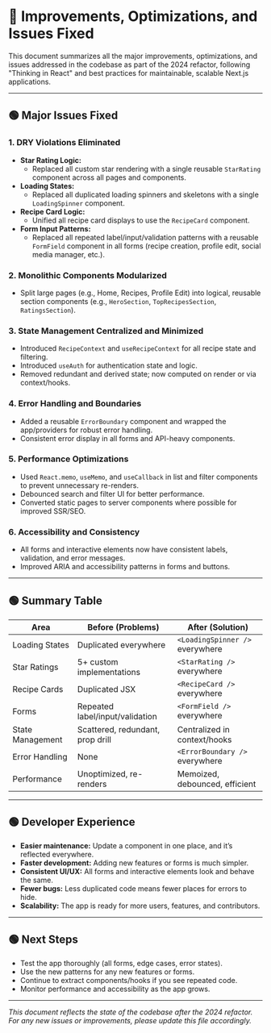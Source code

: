 # 🚀 Improvements, Optimizations, and Issues Fixed

This document summarizes all the major improvements, optimizations, and issues addressed in the codebase as part of the 2024 refactor, following "Thinking in React" and best practices for maintainable, scalable Next.js applications.

---

## 🟢 Major Issues Fixed

### 1. **DRY Violations Eliminated**
- **Star Rating Logic:**
  - Replaced all custom star rendering with a single reusable `StarRating` component across all pages and components.
- **Loading States:**
  - Replaced all duplicated loading spinners and skeletons with a single `LoadingSpinner` component.
- **Recipe Card Logic:**
  - Unified all recipe card displays to use the `RecipeCard` component.
- **Form Input Patterns:**
  - Replaced all repeated label/input/validation patterns with a reusable `FormField` component in all forms (recipe creation, profile edit, social media manager, etc.).

### 2. **Monolithic Components Modularized**
- Split large pages (e.g., Home, Recipes, Profile Edit) into logical, reusable section components (e.g., `HeroSection`, `TopRecipesSection`, `RatingsSection`).

### 3. **State Management Centralized and Minimized**
- Introduced `RecipeContext` and `useRecipeContext` for all recipe state and filtering.
- Introduced `useAuth` for authentication state and logic.
- Removed redundant and derived state; now computed on render or via context/hooks.

### 4. **Error Handling and Boundaries**
- Added a reusable `ErrorBoundary` component and wrapped the app/providers for robust error handling.
- Consistent error display in all forms and API-heavy components.

### 5. **Performance Optimizations**
- Used `React.memo`, `useMemo`, and `useCallback` in list and filter components to prevent unnecessary re-renders.
- Debounced search and filter UI for better performance.
- Converted static pages to server components where possible for improved SSR/SEO.

### 6. **Accessibility and Consistency**
- All forms and interactive elements now have consistent labels, validation, and error messages.
- Improved ARIA and accessibility patterns in forms and buttons.

---

## 🟢 Summary Table

| Area                | Before (Problems)                | After (Solution)                |
|---------------------|----------------------------------|---------------------------------|
| Loading States      | Duplicated everywhere            | `<LoadingSpinner />` everywhere |
| Star Ratings        | 5+ custom implementations        | `<StarRating />` everywhere     |
| Recipe Cards        | Duplicated JSX                   | `<RecipeCard />` everywhere     |
| Forms               | Repeated label/input/validation  | `<FormField />` everywhere      |
| State Management    | Scattered, redundant, prop drill | Centralized in context/hooks    |
| Error Handling      | None                             | `<ErrorBoundary />` everywhere  |
| Performance         | Unoptimized, re-renders          | Memoized, debounced, efficient  |

---

## 🟢 Developer Experience
- **Easier maintenance:** Update a component in one place, and it’s reflected everywhere.
- **Faster development:** Adding new features or forms is much simpler.
- **Consistent UI/UX:** All forms and interactive elements look and behave the same.
- **Fewer bugs:** Less duplicated code means fewer places for errors to hide.
- **Scalability:** The app is ready for more users, features, and contributors.

---

## 🟢 Next Steps
- Test the app thoroughly (all forms, edge cases, error states).
- Use the new patterns for any new features or forms.
- Continue to extract components/hooks if you see repeated code.
- Monitor performance and accessibility as the app grows.

---

*This document reflects the state of the codebase after the 2024 refactor. For any new issues or improvements, please update this file accordingly.* 